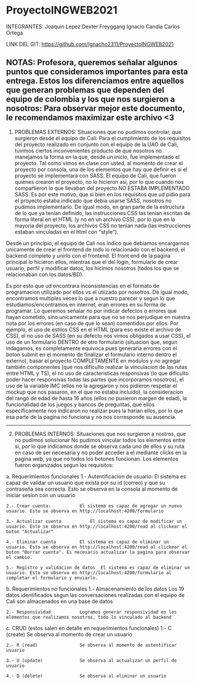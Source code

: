 # ProyectoINGWEB2021

INTEGRANTES:
Joaquin Lepez
Dexter Freyggang
Ignacio Candia
Carlos Ortega

LINK DEL GIT:
https://github.com/Ignacho2311/ProyectoINGWEB2021



NOTAS:
Profesora, queremos señalar algunos puntos que consideramos importantes para esta entrega. Estos los diferenciamos entre aquellos que generan problemas que dependen del equipo de colombia y los que nos surgieron a nosotros:
Para observar mejor este documento, le recomendamos maximizar este archivo <3
--------------------------------------

1) PROBLEMAS EXTERNOS: Situaciones que no pudimos controlar, que surgieron desde el equipo de Cali:
Para el cumplimiento de los requisitos del proyecto realizado en conjunto con el equipo de la UAO de Cali, tuvimos ciertos inconvenientes producto de que nosotros no manejamos la forma en la que, desde un inicio, fue implementado el proyecto. Tal como vimos en clase con usted, al momento de crear el proyecto por consola, una de los elementos que hay que definir es si el proyecto se implementara con SASS. El equipo de Cali, que fueron quienes crearon el proyecto, no lo hicieron asi, por lo que cuando nos compartieron lo que llevaban del proyecto NO ESTABA IMPLEMENTADO SASS. Es por este motivo, que si bien en los requisitos que ud pidio para el proyecto estaba indicado que debia usarse SASS, nosotros no pudimos implementarlo. De igual modo, en gran parte de la estructura de lo que ya tenian definido, las instrucciones CSS las tenian escritas de forma literal en el HTML (y no en un archivo CSS), por lo que en la mayoria del proyecto, los archivos CSS no tenian nada (las instrucciones estaban vinculadas en el html con "style").

Desde un principio, el equipo de Cali nos indico que debiamos encargarnos unicamente de crear el frontend de todo lo relacionado con el backend, el backend  completo y unirlo con el frontend. El front end de la pagina principal lo hicieron ellos, mientras que el del login, formulario de crear usuario, perfil y modificar datos, los hicimos nosotros (todos los que se relacionaban con los datos/BD).

Es por esto que ud encontrara inconsistencias en el formato de programacion utilizado por ellos vs el utiizado por nosotros. De igual modo, encontramos multiples veces lo que a nuestro parecer y segun lo que estudiamos/encontramos en internet, eran errores en su forma de programar. Lo queremos señalar no por indicar defectos o errores que hayan cometido, sino unicamente para que no se nos perjudique en nuestra nota por los errores (en caso de que lo sean) comentidos por ellos. Por ejemplo, el uso de estilos CSS en el HTML (para eso existe el archivo de CSS), el no uso de SASS (en su defecto nos vimos obligados a usar CSS), el uso de un formulario DENTRO de otro formulario (situacion que, segun indagamos, es completamente equivoca pues generaria errores con el boton submit en el momento de finalizar el formulario interno dentro el externo), basar el proyecto COMPLETAMENTE en modulos y no agregar también componentes (que nos dificulto realizar la vinculacion de las rutas entre HTML y TS), el no uso de caracteristicas responsivas (lo que dificulto poder hacer responsivas todas las partes que incorporamos nosotros), el uso de la variable IMC (ellos no la agregaron y nos pidieron respetar el mockup que nos pasaron, en el que no estaba incluido), la consideracion del rango de edad de hasta 16 años (ellos no pusieron margen de edad), la funcionalidad de los juegos y bancos de preguntas, que ellos especificamente nos indicaron no realizar pues la harian ellos, por lo que esa parte de la pagina no funciona y no nos corresponde su ausencia.

--------------------------------------


2) PROBLEMAS INTERNOS: Situaciones que nos surgieron a nostros, que no pudimos solucionar
No pudimos vincular todos los elementos entre si, por lo que indicamos donde se observa cada uno de ellos y su ruta en caso de ser necesaria y no poder acceder a el mediante clicks en la pagina web, ya que no todos los botones funcionan. Los elementos fueron organizados segun los requisitos:

a. Requerimientos funcionales
	1.- Autentificacion de usuario:		El sistema es capaz de validar un usuario que exista por su id (correo) y que su contraseña sea correcta. Esto se observa en la consola al momento de iniciar sesion con un usuario

	2.- Crear cuenta:			El sistema es capaz de agregar un nuevo usuario. Esto se observa en http://localhost:4200/formulario

	3.- Actualizar cuenta			El sistema es capaz de modificar un usuario. Esto se observa en http://localhost:4200/read al clickear el boton "Actualizar"

	4.- Eliminar cuenta			El sistema es capaz de eliminar un usuario. Esto se observa en http://localhost:4200/read al clickear el boton "Borrar cuenta". Es necesario actualizar la pagina para observar el cambio.

	5.- Registro y validacion de datos	El sistema es capaz de eliminar un usuario. Esto se observa en http://localhost:4200/formulario al completar el formulario y enviarlo.



b. Requerimientos no funcionales
	1.- Almacenamiento de los datos		Los 19 datos identificados segun las conversaciones realizadas con el equipo de Cali son almacenados en una base de datos

	2.- Responsividad			Logramos generar responsividad en los elementos que realizamos nosotros, todo lo vinculado al backend



c. CRUD (estos salen en detalle en requerimientos funcionales)
	1.- C (create)				Se observa al momento de crear un usuario

	2.- R (read)				Se observa al momento de autentificar usuario

	3.- U (update)				Se observa al actualizar un perfil de usuario

	4.- D (delete)				Se observa al eliminar un usuario

